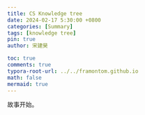 ```yaml
---
title: CS Knowledge tree
date: 2024-02-17 5:30:00 +0800
categories: [Summary]
tags: [knowledge tree]
pin: true
author: 宋建昊

toc: true
comments: true
typora-root-url: ../../framontom.github.io
math: false
mermaid: true
---
```

故事开始。
